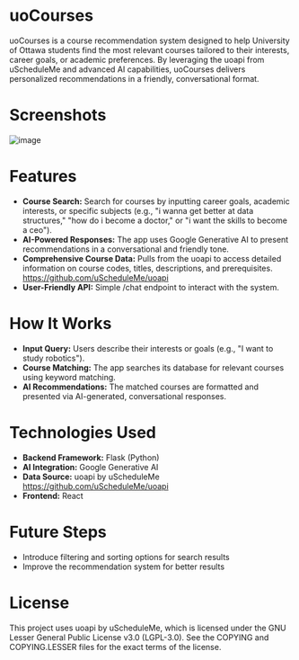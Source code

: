 # uoCourses

uoCourses is a course recommendation system designed to help University of Ottawa students find the most relevant courses tailored to their interests, career goals, or academic preferences. By leveraging the uoapi from uScheduleMe and advanced AI capabilities, uoCourses delivers personalized recommendations in a friendly, conversational format.

# Screenshots
![image](https://github.com/user-attachments/assets/4d54831f-ae92-4189-856b-9ade7a99bfaa)

# Features
* **Course Search:** Search for courses by inputting career goals, academic interests, or specific subjects (e.g., "i wanna get better at data structures," "how do i become a doctor," or "i want the skills to become a ceo").
* **AI-Powered Responses:** The app uses Google Generative AI to present recommendations in a conversational and friendly tone.
* **Comprehensive Course Data:** Pulls from the uoapi to access detailed information on course codes, titles, descriptions, and prerequisites. https://github.com/uScheduleMe/uoapi
* **User-Friendly API:** Simple /chat endpoint to interact with the system.
  
# How It Works
* **Input Query:** Users describe their interests or goals (e.g., "I want to study robotics").
* **Course Matching:** The app searches its database for relevant courses using keyword matching.
* **AI Recommendations:** The matched courses are formatted and presented via AI-generated, conversational responses.

# Technologies Used
* **Backend Framework:** Flask (Python)
* **AI Integration:** Google Generative AI
* **Data Source:** uoapi by uScheduleMe https://github.com/uScheduleMe/uoapi
* **Frontend:** React

# Future Steps
* Introduce filtering and sorting options for search results
* Improve the recommendation system for better results
  
# License
This project uses uoapi by uScheduleMe, which is licensed under the GNU Lesser General Public License v3.0 (LGPL-3.0). See the COPYING and COPYING.LESSER files for the exact terms of the license.
